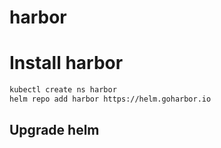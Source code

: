 # harbor

# Install harbor
```bash
kubectl create ns harbor
helm repo add harbor https://helm.goharbor.io
```

## Upgrade helm

```bash
```

